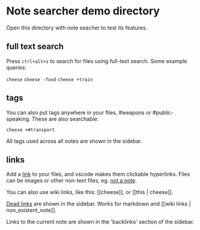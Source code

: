 # Note searcher demo directory

Open this directory with note seacher to test its features.


## full text search

Press `ctrl+alt+s` to search for files using full-text search. Some example
queries:

`cheese`
`cheese -food`
`cheese +train`


## tags

You can also put tags anywhere in your files, #weapons or #public-speaking.
These are also searchable:

`cheese +#transport`

All tags used across all notes are shown in the sidebar.


## links

Add a [link](trains.md) to your files, and vscode makes them clickable
hyperlinks. Files can be images or other non-text files, eg.
[not a note](not_a_note.bin).

You can also use wiki links, like this: [[cheese]], or [[this | cheese]].

[Dead links](to/nowhere.md) are shown in the sidebar. Works for markdown and
[[wiki links | non_existent_note]].

Links to the current note are shown in the 'backlinks' section of the sidebar.
